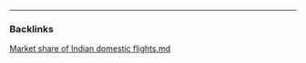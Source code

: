 

---
### Backlinks

[Market share of Indian domestic flights.md](../../All%20fin%20notes/Market%20share%20of%20Indian%20domestic%20flights.md)